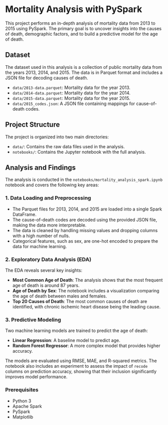 # Mortality Analysis with PySpark

This project performs an in-depth analysis of mortality data from 2013 to 2015 using PySpark. The primary goal is to uncover insights into the causes of death, demographic factors, and to build a predictive model for the age of death.

## Dataset

The dataset used in this analysis is a collection of public mortality data from the years 2013, 2014, and 2015. The data is in Parquet format and includes a JSON file for decoding causes of death.

- `data/2013-data.parquet`: Mortality data for the year 2013.
- `data/2014-data.parquet`: Mortality data for the year 2014.
- `data/2015-data.parquet`: Mortality data for the year 2015.
- `data/2015_codes.json`: A JSON file containing mappings for cause-of-death codes.

## Project Structure

The project is organized into two main directories:

- `data/`: Contains the raw data files used in the analysis.
- `notebooks/`: Contains the Jupyter notebook with the full analysis.

## Analysis and Findings

The analysis is conducted in the `notebooks/mortality_analysis_spark.ipynb` notebook and covers the following key areas:

### 1. Data Loading and Preprocessing

- The Parquet files for 2013, 2014, and 2015 are loaded into a single Spark DataFrame.
- The cause-of-death codes are decoded using the provided JSON file, making the data more interpretable.
- The data is cleaned by handling missing values and dropping columns with a high number of nulls.
- Categorical features, such as sex, are one-hot encoded to prepare the data for machine learning.

### 2. Exploratory Data Analysis (EDA)

The EDA reveals several key insights:

- **Most Common Age of Death**: The analysis shows that the most frequent age of death is around 87 years.
- **Age of Death by Sex**: The notebook includes a visualization comparing the age of death between males and females.
- **Top 20 Causes of Death**: The most common causes of death are identified, with chronic ischemic heart disease being the leading cause.

### 3. Predictive Modeling

Two machine learning models are trained to predict the age of death:

- **Linear Regression**: A baseline model to predict age.
- **Random Forest Regressor**: A more complex model that provides higher accuracy.

The models are evaluated using RMSE, MAE, and R-squared metrics. The notebook also includes an experiment to assess the impact of `recode` columns on prediction accuracy, showing that their inclusion significantly improves model performance.

### Prerequisites

- Python 3
- Apache Spark
- PySpark
- Matplotlib